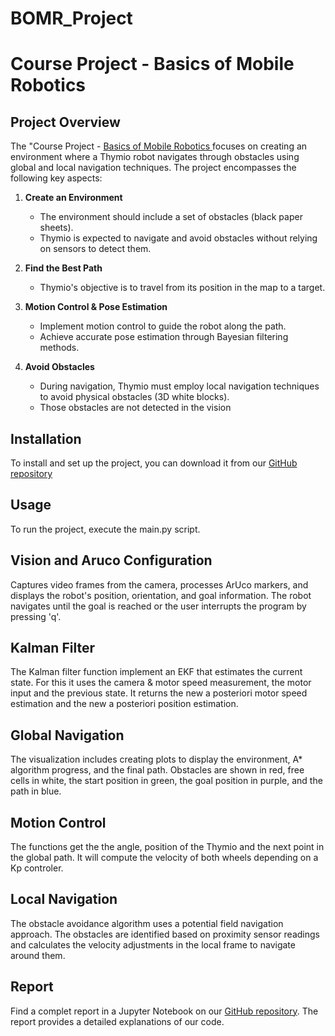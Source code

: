 # BOMR_Project

# Course Project - Basics of Mobile Robotics

## Project Overview
The "Course Project - [ Basics of Mobile Robotics ](https://moodle.epfl.ch/course/view.php?id=15293) focuses on creating an environment where a Thymio robot navigates through obstacles using global and local navigation techniques. The project encompasses the following key aspects:

1. **Create an Environment**
   - The environment should include a set of obstacles (black paper sheets).
   - Thymio is expected to navigate and avoid obstacles without relying on sensors to detect them.

2. **Find the Best Path**
   - Thymio's objective is to travel from its position in the map to a target.

3. **Motion Control & Pose Estimation**
   - Implement motion control to guide the robot along the path.
   - Achieve accurate pose estimation through Bayesian filtering methods.

4. **Avoid Obstacles**
   - During navigation, Thymio must employ local navigation techniques to avoid physical obstacles (3D white blocks).
   - Those obstacles are not detected in the vision 

## Installation
To install and set up the project, you can download it from our [GitHub repository](https://github.com/Thebestvic07/BOMR_Project.git)

## Usage
To run the project, execute the main.py script.

## Vision and Aruco Configuration

Captures video frames from the camera, processes ArUco markers, and displays the robot's position, orientation, and goal information. The robot navigates until the goal is reached or the user interrupts the program by pressing 'q'.

## Kalman Filter
The Kalman filter function implement an EKF that estimates the current state.
For this it uses the camera & motor speed measurement, the motor input and the previous state. It returns the new a posteriori motor speed estimation and the new a posteriori position estimation.

## Global Navigation
The visualization includes creating plots to display the environment, A* algorithm progress, and the final path. Obstacles are shown in red, free cells in white, the start position in green, the goal position in purple, and the path in blue.

## Motion Control
The functions get the the angle, position of the Thymio and the next point in the global path. It will compute the velocity of both wheels depending on a Kp controler.

## Local Navigation
The obstacle avoidance algorithm uses a potential field navigation approach. The obstacles are identified based on proximity sensor readings and calculates the velocity adjustments in the local frame to navigate around them.

## Report
Find a complet report in a Jupyter Notebook on our [GitHub repository](https://github.com/Thebestvic07/BOMR_Project.git). The report provides a detailed explanations of our code.